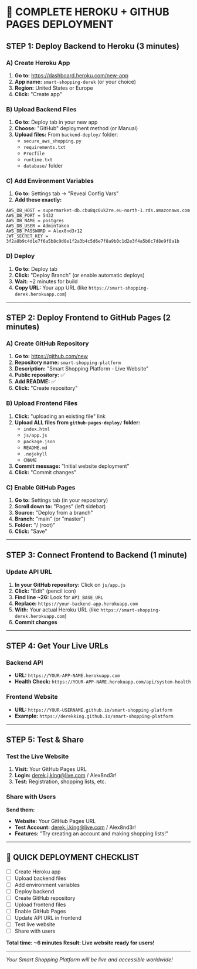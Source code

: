 # 🚀 COMPLETE HEROKU + GITHUB PAGES DEPLOYMENT

## STEP 1: Deploy Backend to Heroku (3 minutes)

### A) Create Heroku App
1. **Go to:** https://dashboard.heroku.com/new-app
2. **App name:** `smart-shopping-derek` (or your choice)
3. **Region:** United States or Europe
4. **Click:** "Create app"

### B) Upload Backend Files
1. **Go to:** Deploy tab in your new app
2. **Choose:** "GitHub" deployment method (or Manual)
3. **Upload files:** From `backend-deploy/` folder:
   - `secure_aws_shopping.py`
   - `requirements.txt`
   - `Procfile`
   - `runtime.txt`
   - `database/` folder

### C) Add Environment Variables
1. **Go to:** Settings tab → "Reveal Config Vars"
2. **Add these exactly:**

```
AWS_DB_HOST = supermarket-db.cbu8qc0uk2re.eu-north-1.rds.amazonaws.com
AWS_DB_PORT = 5432
AWS_DB_NAME = postgres
AWS_DB_USER = AdminTakeo
AWS_DB_PASSWORD = Alex8nd3r12
JWT_SECRET_KEY = 3f2a8b9c4d1e7f6a5b8c9d0e1f2a3b4c5d6e7f8a9b0c1d2e3f4a5b6c7d8e9f0a1b
```

### D) Deploy
1. **Go to:** Deploy tab
2. **Click:** "Deploy Branch" (or enable automatic deploys)
3. **Wait:** ~2 minutes for build
4. **Copy URL:** Your app URL (like `https://smart-shopping-derek.herokuapp.com`)

---

## STEP 2: Deploy Frontend to GitHub Pages (2 minutes)

### A) Create GitHub Repository
1. **Go to:** https://github.com/new
2. **Repository name:** `smart-shopping-platform`
3. **Description:** "Smart Shopping Platform - Live Website"
4. **Public repository:** ✅
5. **Add README:** ✅
6. **Click:** "Create repository"

### B) Upload Frontend Files
1. **Click:** "uploading an existing file" link
2. **Upload ALL files from `github-pages-deploy/` folder:**
   - `index.html`
   - `js/app.js`
   - `package.json` 
   - `README.md`
   - `.nojekyll`
   - `CNAME`
3. **Commit message:** "Initial website deployment"
4. **Click:** "Commit changes"

### C) Enable GitHub Pages
1. **Go to:** Settings tab (in your repository)
2. **Scroll down to:** "Pages" (left sidebar)
3. **Source:** "Deploy from a branch"
4. **Branch:** "main" (or "master")
5. **Folder:** "/ (root)"
6. **Click:** "Save"

---

## STEP 3: Connect Frontend to Backend (1 minute)

### Update API URL
1. **In your GitHub repository:** Click on `js/app.js`
2. **Click:** "Edit" (pencil icon)
3. **Find line ~26:** Look for `API_BASE_URL`
4. **Replace:** `https://your-backend-app.herokuapp.com` 
5. **With:** Your actual Heroku URL (like `https://smart-shopping-derek.herokuapp.com`)
6. **Commit changes**

---

## STEP 4: Get Your Live URLs

### Backend API
- **URL:** `https://YOUR-APP-NAME.herokuapp.com`
- **Health Check:** `https://YOUR-APP-NAME.herokuapp.com/api/system-health`

### Frontend Website  
- **URL:** `https://YOUR-USERNAME.github.io/smart-shopping-platform`
- **Example:** `https://derekking.github.io/smart-shopping-platform`

---

## STEP 5: Test & Share

### Test the Live Website
1. **Visit:** Your GitHub Pages URL
2. **Login:** derek.j.king@live.com / Alex8nd3r!
3. **Test:** Registration, shopping lists, etc.

### Share with Users
**Send them:**
- **Website:** Your GitHub Pages URL  
- **Test Account:** derek.j.king@live.com / Alex8nd3r!
- **Features:** "Try creating an account and making shopping lists!"

---

## 🎯 QUICK DEPLOYMENT CHECKLIST

- [ ] Create Heroku app
- [ ] Upload backend files
- [ ] Add environment variables  
- [ ] Deploy backend
- [ ] Create GitHub repository
- [ ] Upload frontend files
- [ ] Enable GitHub Pages
- [ ] Update API URL in frontend
- [ ] Test live website
- [ ] Share with users

**Total time: ~6 minutes**
**Result: Live website ready for users!**

---

*Your Smart Shopping Platform will be live and accessible worldwide!*
